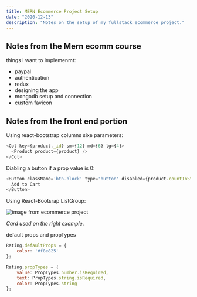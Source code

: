 ```yaml
---
title: MERN Ecommerce Project Setup
date: "2020-12-13"
description: "Notes on the setup of my fullstack ecommerce project."
---
```


## Notes from the Mern ecomm course

things i want to implemenmt: 
- paypal
- authentication
- redux
- designing the app
- mongodb setup and connection
- custom favicon 

## Notes from the front end portion

Using react-bootstrap columns sixe parameters: 

```js
<Col key={product._id} sm={12} md={6} lg={4}>
  <Product product={product} />
</Col>
```

Diabling a button if a prop value is 0:

```js
<Button className='btn-block' type='button' disabled={product.countInStock === 0}>
  Add to Cart
</Button>
```

Using React-Bootsrap ListGroup:

![image from ecommerce project](/images/react-bootstrap-listgroup-example.PNG)

*Card used on the right example*.

default props and propTypes

```js 
Rating.defaultProps = {
	color: '#f8e825'
};

Rating.propTypes = {
	value: PropTypes.number.isRequired,
	text: PropTypes.string.isRequired,
	color: PropTypes.string
};
```

